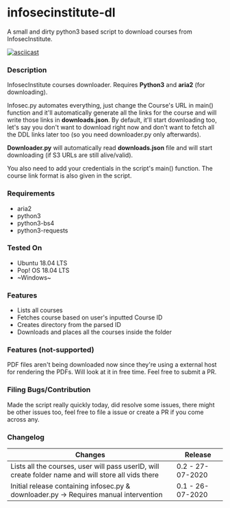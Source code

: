 # infosecinstitute-dl

A small and dirty python3 based script to download courses from InfosecInstitute.

[![asciicast](https://asciinema.org/a/349868.svg)](https://asciinema.org/a/349868)

### Description

InfosecInstitute courses downloader. Requires **Python3** and **aria2** (for downloading).

Infosec.py automates everything, just change the Course's URL in main() function and it'll automatically generate all the links for the course and will write those links in **downloads.json**. By default, it'll start downloading too, let's say you don't want to download right now and don't want to fetch all the DDL links later too (so you need downloader.py only afterwards).

**Downloader.py** will automatically read **downloads.json** file and will start downloading (if S3 URLs are still alive/valid).

You also need to add your credentials in the script's main() function. The course link format is also given in the script. 

### Requirements
- aria2
- python3
- python3-bs4
- python3-requests

### Tested On
- Ubuntu 18.04 LTS
- Pop! OS 18.04 LTS
- ~Windows~

### Features
- Lists all courses
- Fetches course based on user's inputted Course ID
- Creates directory from the parsed ID
- Downloads and places all the courses inside the folder

### Features (not-supported)
PDF files aren't being downloaded now since they're using a external host for rendering the PDFs. Will look at it in free time. Feel free to submit a PR. 

### Filing Bugs/Contribution
Made the script really quickly today, did resolve some issues, there might be other issues too, feel free to file a issue or create a PR if you come across any. 

### Changelog
| Changes                                                                                                   | Release                                             |
| --------------------------------------------------------------------------------------------------------- | --------------------------------------------------- |
| Lists all the courses, user will pass userID, will create folder name and will store all vids there       | 0.2 - 27-07-2020                                    |
| Initial release containing infosec.py & downloader.py -> Requires manual intervention                     | 0.1 - 26-07-2020                                    |
